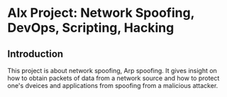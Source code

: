 # Alx Project: Network Spoofing, DevOps, Scripting, Hacking


## Introduction
This project is about network spoofing, Arp spoofing. It gives insight on how to obtain packets of data from a network source and how to protect one's dveices and applications from spoofing from a malicious attacker.
